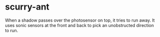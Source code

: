 scurry-ant
==========

When a shadow passes over the photosensor on top, it tries to run away. It uses sonic sensors at the front and back to pick an unobstructed direction to run.

